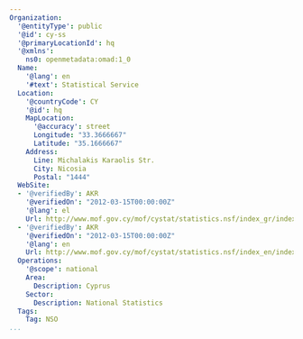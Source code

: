 ```yaml
---
Organization:
  '@entityType': public
  '@id': cy-ss
  '@primaryLocationId': hq
  '@xmlns':
    ns0: openmetadata:omad:1_0
  Name:
    '@lang': en
    '#text': Statistical Service
  Location:
    '@countryCode': CY
    '@id': hq
    MapLocation:
      '@accuracy': street
      Longitude: "33.3666667"
      Latitude: "35.1666667"
    Address:
      Line: Michalakis Karaolis Str.
      City: Nicosia
      Postal: "1444"
  WebSite:
  - '@verifiedBy': AKR
    '@verifiedOn': "2012-03-15T00:00:00Z"
    '@lang': el
    Url: http://www.mof.gov.cy/mof/cystat/statistics.nsf/index_gr/index_gr?OpenDocument
  - '@verifiedBy': AKR
    '@verifiedOn': "2012-03-15T00:00:00Z"
    '@lang': en
    Url: http://www.mof.gov.cy/mof/cystat/statistics.nsf/index_en/index_en?OpenDocument
  Operations:
    '@scope': national
    Area:
      Description: Cyprus
    Sector:
      Description: National Statistics
  Tags:
    Tag: NSO
...
```

